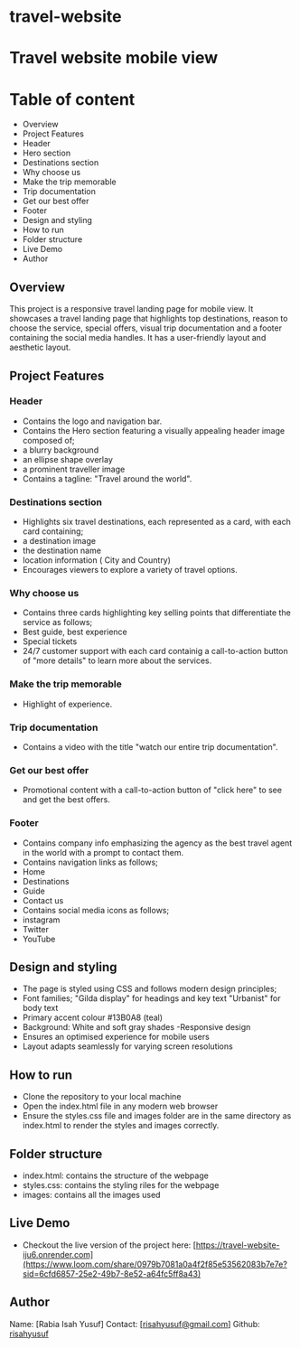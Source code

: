 # travel-website
# Travel website mobile view

# Table of content
- Overview
- Project Features
- Header
-  Hero section
- Destinations section
- Why choose us
- Make the trip memorable
- Trip documentation
- Get our best offer
- Footer
- Design and styling
- How to run
- Folder structure
- Live Demo
- Author

## Overview
This project is a responsive travel landing page for mobile view. It showcases a travel landing page that highlights top destinations, reason to choose the service, special offers, visual trip documentation and a footer containing the social media handles. It has a user-friendly layout and aesthetic layout.

## Project Features
### Header
- Contains the logo and navigation bar.
- Contains the Hero section featuring a visually appealing header image composed of;
 - a blurry background
 - an ellipse shape overlay
 - a prominent traveller image
- Contains a tagline: "Travel around the world".

### Destinations section
- Highlights six travel destinations, each represented as a card, with each card containing;
 - a destination image
 - the destination name
 - location information ( City and Country)
- Encourages viewers to explore a variety of travel options.

### Why choose us
- Contains three cards highlighting key selling points that differentiate the service as follows;
 - Best guide, best experience
 - Special tickets
 - 24/7 customer support
 with each card containig a call-to-action button of "more details" to learn more about the services.

### Make the trip memorable
- Highlight of experience.

### Trip documentation
- Contains a video with the title "watch our entire trip documentation".

### Get our best offer
- Promotional content with a call-to-action button of "click here" to see and get the best offers.

### Footer
- Contains company info emphasizing the agency as the best travel agent in the world with a prompt to contact them.
- Contains navigation links as follows;
 - Home
 - Destinations 
 - Guide
 - Contact us
- Contains social media icons as follows;
 - instagram
 - Twitter
 - YouTube

 ## Design and styling
 - The page is styled using CSS and follows modern design principles;
  - Font families;
    "Gilda display" for headings and key text
    "Urbanist" for body text
- Primary accent colour #13B0A8 (teal)
- Background: White and soft gray shades
-Responsive design
- Ensures an optimised experience for mobile users
- Layout adapts seamlessly for varying screen resolutions

## How to run
- Clone the repository to your local machine
- Open the index.html file in any modern web browser
- Ensure the styles.css file and images folder are in the same directory as index.html to render the styles and images correctly.

## Folder structure
- index.html: contains the structure of the webpage
- styles.css: contains the styling riles for the webpage
- images: contains all the images used

## Live Demo
- Checkout the live version of the project here:
 [https://travel-website-iju6.onrender.com](https://www.loom.com/share/0979b7081a0a4f2f85e53562083b7e7e?sid=6cfd6857-25e2-49b7-8e52-a64fc5ff8a43)

 ## Author
 Name: [Rabia Isah Yusuf]
Contact: [risahyusuf@gmail.com]
Github: [risahyusuf](http://github.com/risahyusuf)